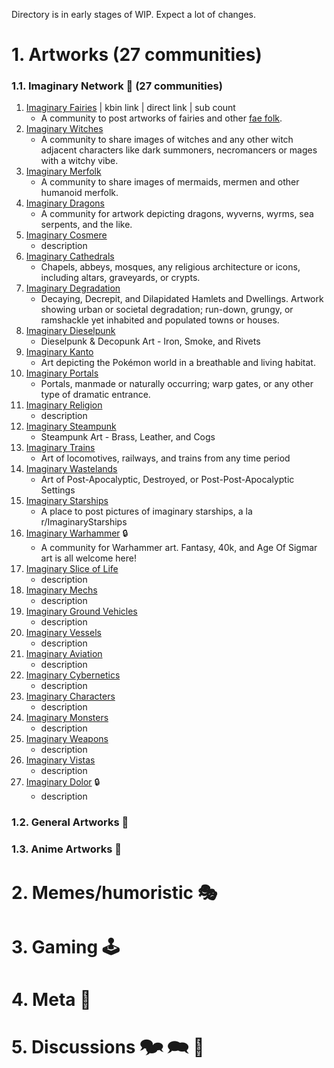 Directory is in early stages of WIP. Expect a lot of changes.

# 1. Artworks (27 communities)
### 1.1. Imaginary Network 💭 (27 communities)
1. [Imaginary Fairies](/c/imaginaryfairies@lemmings.world) | kbin link | direct link | sub count
	- A community to post artworks of fairies and other [fae folk](https://teaandrosemary.com/types-of-fairies-types-of-fae/).
2. [Imaginary Witches](/c/imaginarywitches@lemmy.dbzer0.com) 
	- A community to share images of witches and any other witch adjacent characters like dark summoners, necromancers or mages with a witchy vibe.
3. [Imaginary Merfolk](/c/imaginarymerfolk@lemmy.dbzer0.com) 
	- A community to share images of mermaids, mermen and other humanoid merfolk.
4. [Imaginary Dragons](/c/imaginarydragons@leminal.space) 
	- A community for artwork depicting dragons, wyverns, wyrms, sea serpents, and the like.
5. [Imaginary Cosmere](/c/imaginarycosmere@sffa.community) 
	- description
6. [Imaginary Cathedrals](/c/imaginarycathedrals@lemm.ee) 
	- Chapels, abbeys, mosques, any religious architecture or icons, including altars, graveyards, or crypts.
7. [Imaginary Degradation](/c/imaginarydegradation@lemm.ee) 
	- Decaying, Decrepit, and Dilapidated Hamlets and Dwellings.
Artwork showing urban or societal degradation; run-down, grungy, or ramshackle yet inhabited and populated towns or houses.
8. [Imaginary Dieselpunk](/c/imaginarydieselpunk@lemm.ee) 
	- Dieselpunk & Decopunk Art - Iron, Smoke, and Rivets
9. [Imaginary Kanto](/c/imaginarykanto@lemm.ee) 
	- Art depicting the Pokémon world in a breathable and living habitat.
10. [Imaginary Portals](/c/imaginaryportals@lemm.ee) 
	- Portals, manmade or naturally occurring; warp gates, or any other type of dramatic entrance.
11. [Imaginary Religion](/c/imaginaryreligion@lemm.ee) 
	- description
12. [Imaginary Steampunk](/c/imaginarysteampunk@lemm.ee) 
	- Steampunk Art - Brass, Leather, and Cogs
13. [Imaginary Trains](/c/imaginarytrains@lemm.ee) 
	- Art of locomotives, railways, and trains from any time period
14. [Imaginary Wastelands](/c/imaginarywastelands@lemm.ee) 
	- Art of Post-Apocalyptic, Destroyed, or Post-Post-Apocalyptic Settings
15. [Imaginary Starships](/c/imaginarystarships@lemmy.world) 
	- A place to post pictures of imaginary starships, a la r/ImaginaryStarships
16. [Imaginary Warhammer](/c/imaginarywarhammer@lemmy.world) 🔒
	- A community for Warhammer art. Fantasy, 40k, and Age Of Sigmar art is all welcome here!
17. [Imaginary Slice of Life](/c/imaginarysliceoflife@lemmy.dbzer0.com) 
	- description
18. [Imaginary Mechs](/c/imaginarymechs@lemmy.dbzer0.com) 
	- description
19. [Imaginary Ground Vehicles](/c/imaginarygroundvehicles@lemmy.dbzer0.com) 
	- description
20. [Imaginary Vessels](/c/imaginaryvessels@lemmy.dbzer0.com) 
	- description
21. [Imaginary Aviation](/c/imaginaryaviation@lemmy.dbzer0.com) 
	- description
22. [Imaginary Cybernetics](/c/imaginarycybernetics@lemmy.dbzer0.com) 
	- description
23. [Imaginary Characters](/c/imaginarycharacters@lemmy.dbzer0.com) 
	- description
24. [Imaginary Monsters](/c/imaginarymonsters@lemmy.dbzer0.com) 
	- description
25. [Imaginary Weapons](/c/imaginaryweapons@lemmy.dbzer0.com) 
	- description
26. [Imaginary Vistas](/c/imaginaryvistas@lemmy.dbzer0.com) 
	- description
27. [Imaginary Dolor](/c/imaginarydolor@lemmy.dbzer0.com) 🔒
	- description
### 1.2. General Artworks 🎨
### 1.3. Anime Artworks 💢
# 2. Memes/humoristic 🎭
# 3. Gaming 🕹️
# 4. Meta 🧵
# 5. Discussions 🗫 🗪 💬 
